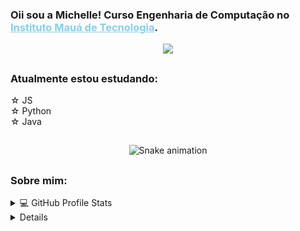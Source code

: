 <p align="center">

<h3>Oii sou a Michelle! Curso Engenharia de Computação no <a style="color:#87CEEB" href="https://maua.br/"> Instituto Mauá de Tecnologia</a></u>.</h3> 

<p align="center">
  <a href="https://github.com/Michelle-Hmzk/readme-typing-svg"><img src="https://readme-typing-svg.demolab.com/?lines=Aprendendo%20sempre%20;Sou%20muito%20curiosa%20:);&font=Fira%20Code&center=true&width=440&height=45&color=87CEEB&vCenter=true&size=22&pause=1000" /></a>
</p>

##
<h3>Atualmente estou estudando:</h3>
☆ JS <br>
☆ Python <br>
☆ Java </br>

##
    
<div align="center">
 
  ![Snake animation](https://github.com/Michelle-Hmzk/Michelle-Hmzk/blob/output/github-contribution-grid-snake.svg)
 
</div>

## 
<h3> Sobre mim:</h3>
<details> 
  <summary>💻 GitHub Profile Stats</summary>
  <br/>
    <div align="center">
  <a href="https://github.com/Michelle-Hmzk">
  <img height="135em" src="https://github-readme-stats.vercel.app/api?username=Michelle-Hmzk&show_icons=true&theme=tokyonight&include_all_commits=true&count_private=true"/>
  <img height="135em" src="https://github-readme-stats.vercel.app/api/top-langs/?username=Michelle-Hmzk&layout=compact&langs_count=7&theme=tokyonight"/>
</div>
</details>

<details> 
    <summary> Como me encontrar :) </summary>
<div align="center" style="display: flex;">
     <a alt="email" href = "mailto:michellehmzk@gmail.com"><img src="https://img.shields.io/badge/-Gmail-%23333?style=for-the-badge&logo=gmail&logoColor=white" target="_blank"></a>
  <a alt="linkedin" href="https://www.linkedin.com/in/michelle-hmzk/" target="_blank"><img src="https://img.shields.io/badge/-LinkedIn-%230077B5?style=for-the-badge&logo=linkedin&logoColor=white" target="_blank"></a> 
</div>
 
